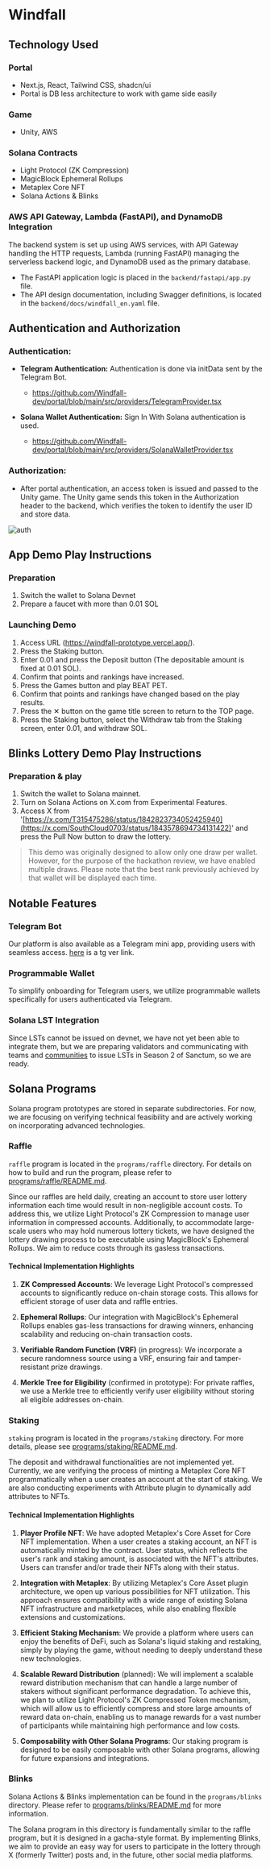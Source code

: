 # Windfall

## Technology Used

### Portal

- Next.js, React, Tailwind CSS, shadcn/ui
- Portal is DB less architecture to work with game side easily

### Game

- Unity, AWS

### Solana Contracts

- Light Protocol (ZK Compression)
- MagicBlock Ephemeral Rollups
- Metaplex Core NFT
- Solana Actions & Blinks

### AWS API Gateway, Lambda (FastAPI), and DynamoDB Integration

The backend system is set up using AWS services, with API Gateway handling the HTTP requests, Lambda (running FastAPI) managing the serverless backend logic, and DynamoDB used as the primary database.

- The FastAPI application logic is placed in the `backend/fastapi/app.py` file.
- The API design documentation, including Swagger definitions, is located in the `backend/docs/windfall_en.yaml` file.


## Authentication and Authorization

### Authentication:

- **Telegram Authentication:** Authentication is done via initData sent by the Telegram Bot.

  - https://github.com/Windfall-dev/portal/blob/main/src/providers/TelegramProvider.tsx

- **Solana Wallet Authentication:** Sign In With Solana authentication is used.

  - https://github.com/Windfall-dev/portal/blob/main/src/providers/SolanaWalletProvider.tsx

### Authorization:

- After portal authentication, an access token is issued and passed to the Unity game. The Unity game sends this token in the Authorization header to the backend, which verifies the token to identify the user ID and store data.

![auth](./docs/auth.png)

## App Demo Play Instructions

### Preparation
1. Switch the wallet to Solana Devnet
2. Prepare a faucet with more than 0.01 SOL

### Launching Demo
1. Access URL (https://windfall-prototype.vercel.app/).
2. Press the Staking button.
3. Enter 0.01 and press the Deposit button (The depositable amount is fixed at 0.01 SOL).
4. Confirm that points and rankings have increased.
5. Press the Games button and play BEAT PET.
6. Confirm that points and rankings have changed based on the play results.
7. Press the ✕ button on the game title screen to return to the TOP page.
8. Press the Staking button, select the Withdraw tab from the Staking screen, enter 0.01, and withdraw SOL.

## Blinks Lottery Demo Play Instructions

### Preparation & play
1. Switch the wallet to Solana mainnet.
2. Turn on Solana Actions on X.com from Experimental Features.
3. Access X from '[https://x.com/T315475286/status/1842823734052425940](https://x.com/SouthCloud0703/status/1843578694734131422)' and press the Pull Now button to draw the lottery.

> This demo was originally designed to allow only one draw per wallet. However, for the purpose of the hackathon review, we have enabled multiple draws.
> Please note that the best rank previously achieved by that wallet will be displayed each time.

## Notable Features

### Telegram Bot

Our platform is also available as a Telegram mini app, providing users with seamless access.
[here](https://t.me/wf_demo_1_bot/webapp) is a tg ver link.

### Programmable Wallet

To simplify onboarding for Telegram users, we utilize programmable wallets specifically for users authenticated via Telegram.

### Solana LST Integration

Since LSTs cannot be issued on devnet, we have not yet been able to integrate them, but we are preparing validators and communicating with teams and [communities](https://research.sanctum.so/t/new-lst-sanctum-pets-gaming-proposal-windsol/310) to issue LSTs in Season 2 of Sanctum, so we are ready.

## Solana Programs

Solana program prototypes are stored in separate subdirectories.
For now, we are focusing on verifying technical feasibility and are actively working on incorporating advanced technologies.

### Raffle

`raffle` program is located in the `programs/raffle` directory.
For details on how to build and run the program, please refer to [programs/raffle/README.md](programs/raffle/README.md).

Since our raffles are held daily, creating an account to store user lottery information each time would result in non-negligible account costs.
To address this, we utilize Light Protocol's ZK Compression to manage user information in compressed accounts.
Additionally, to accommodate large-scale users who may hold numerous lottery tickets, we have designed the lottery drawing process to be executable using MagicBlock's Ephemeral Rollups.
We aim to reduce costs through its gasless transactions.

#### Technical Implementation Highlights

1. **ZK Compressed Accounts**: We leverage Light Protocol's compressed accounts to significantly reduce on-chain storage costs. This allows for efficient storage of user data and raffle entries.

2. **Ephemeral Rollups**: Our integration with MagicBlock's Ephemeral Rollups enables gas-less transactions for drawing winners, enhancing scalability and reducing on-chain transaction costs.

3. **Verifiable Random Function (VRF)** (in progress): We incorporate a secure randomness source using a VRF, ensuring fair and tamper-resistant prize drawings.

4. **Merkle Tree for Eligibility** (confirmed in prototype): For private raffles, we use a Merkle tree to efficiently verify user eligibility without storing all eligible addresses on-chain.

### Staking

`staking` program is located in the `programs/staking` directory.
For more details, please see [programs/staking/README.md](programs/staking/README.md).

The deposit and withdrawal functionalities are not implemented yet.
Currently, we are verifying the process of minting a Metaplex Core NFT programmatically when a user creates an account at the start of staking.
We are also conducting experiments with Attribute plugin to dynamically add attributes to NFTs.

#### Technical Implementation Highlights

1. **Player Profile NFT**: We have adopted Metaplex's Core Asset for Core NFT implementation. When a user creates a staking account, an NFT is automatically minted by the contract. User status, which reflects the user's rank and staking amount, is associated with the NFT's attributes. Users can transfer and/or trade their NFTs along with their status.

2. **Integration with Metaplex**: By utilizing Metaplex's Core Asset plugin architecture, we open up various possibilities for NFT utilization. This approach ensures compatibility with a wide range of existing Solana NFT infrastructure and marketplaces, while also enabling flexible extensions and customizations.

3. **Efficient Staking Mechanism**: We provide a platform where users can enjoy the benefits of DeFi, such as Solana's liquid staking and restaking, simply by playing the game, without needing to deeply understand these new technologies.

4. **Scalable Reward Distribution** (planned): We will implement a scalable reward distribution mechanism that can handle a large number of stakers without significant performance degradation. To achieve this, we plan to utilize Light Protocol's ZK Compressed Token mechanism, which will allow us to efficiently compress and store large amounts of reward data on-chain, enabling us to manage rewards for a vast number of participants while maintaining high performance and low costs.

5. **Composability with Other Solana Programs**: Our staking program is designed to be easily composable with other Solana programs, allowing for future expansions and integrations.

### Blinks

Solana Actions & Blinks implementation can be found in the `programs/blinks` directory.
Please refer to [programs/blinks/README.md](programs/blinks/README.md) for more information.

The Solana program in this directory is fundamentally similar to the raffle program, but it is designed in a gacha-style format.
By implementing Blinks, we aim to provide an easy way for users to participate in the lottery through X (formerly Twitter) posts and, in the future, other social media platforms.

